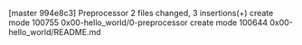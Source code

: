 [master 994e8c3] Preprocessor
 2 files changed, 3 insertions(+)
 create mode 100755 0x00-hello_world/0-preprocessor
 create mode 100644 0x00-hello_world/README.md
